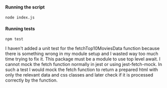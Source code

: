 #### Running the script

```
node index.js
```

#### Running tests

```
npm test
```

I haven't added a unit test for the fetchTop10MoviesData function because there is something wrong in my module setup and I wasted way too much time trying to fix it. This package must be a module to use top level await. I cannot mock the fetch function normally in jest or using jest-fetch-mock. In such a test I would mock the fetch function to return a prepared html with only the relevant data and css classes and later check if it is processed correctly by the function.

